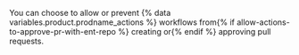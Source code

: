 You can choose to allow or prevent {% data variables.product.prodname_actions %} workflows from{% if allow-actions-to-approve-pr-with-ent-repo %} creating or{% endif %} approving pull requests.
